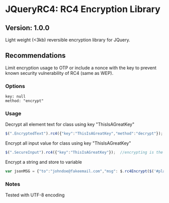# JQueryRC4: RC4 Encryption Library

## Version: 1.0.0

Light weight (<3kb) reversible encryption library for JQuery. 


## Recommendations

Limit encryption usage to OTP or include a nonce with the key to prevent known security vulnerability of RC4 (same as WEP).

### Options

    key: null
    method: "encrypt"
    
### Usage

Decrypt all element text for class using key "ThisIsAGreatKey"
```javascript
$(".EncryptedText").rc4({"key":"ThisIsAGreatKey","method":"decrypt"});
```

Encrypt all input value for class using key "ThisIsAGreatKey"
```javascript
$(".SecureInput").rc4({"key":"ThisIsAGreatKey"});  //encrypting is the default method
```

Encrypt a string and store to variable
```javascript
var jsonMSG = {"to":"johndoe@fakeemail.com","msg": $.rc4Encrypt($('#plainTextInput').val(),$('#key').val())};
```

### Notes

Tested with UTF-8 encoding
